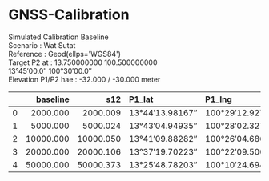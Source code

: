 # GNSS-Calibration

Simulated Calibration Baseline</br>
Scenario : Wat Sutat</br>
Reference : Geod(ellps='WGS84')</br>
Target P2 at : 13.750000000 100.500000000</br>
               13°45′00.0″  100°30′00.0″ </br>
Elevation P1/P2 hae : -32.000 / -30.000 meter</br>

|    |   baseline |       s12 | P1_lat          | P1_lng           |   P1_hae | P2_lat      | P2_lng       |   P2_hae | faz1         | faz2        |
|---:|-----------:|----------:|:----------------|:-----------------|---------:|:------------|:-------------|---------:|:-------------|:------------|
|  0 |   2000.000 |  2000.009 | 13°44′13.98167″ | 100°29′12.92717″ |  -32.000 | 13°45′00.0″ | 100°30′00.0″ |  -30.000 | 44°59′48.82″ | 45°00′00.0″ |
|  1 |   5000.000 |  5000.024 | 13°43′04.94935″ | 100°28′02.32744″ |  -32.000 | 13°45′00.0″ | 100°30′00.0″ |  -30.000 | 44°59′32.06″ | 45°00′00.0″ |
|  2 |  10000.000 | 10000.050 | 13°41′09.88282″ | 100°26′04.68669″ |  -32.000 | 13°45′00.0″ | 100°30′00.0″ |  -30.000 | 44°59′04.2″  | 45°00′00.0″ |
|  3 |  20000.000 | 20000.106 | 13°37′19.70223″ | 100°22′09.50026″ |  -32.000 | 13°45′00.0″ | 100°30′00.0″ |  -30.000 | 44°58′08.68″ | 45°00′00.0″ |
|  4 |  50000.000 | 50000.373 | 13°25′48.78203″ | 100°10′24.69435″ |  -32.000 | 13°45′00.0″ | 100°30′00.0″ |  -30.000 | 44°55′23.83″ | 45°00′00.0″ |





